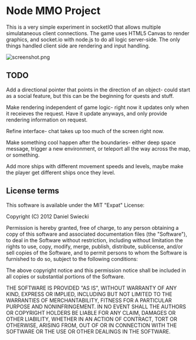 Node MMO Project
================

This is a very simple experiment in socketIO that allows multiple simulataneous client connections. The game uses HTML5 Canvas to render graphics, and socket.io with node.js to do all logic server-side. The only things handled client side are rendering and input handling.

![screenshot.png](https://github.com/swiecki/node-mmo/raw/master/screenshot.png "Screenshot")

TODO
----

Add a directional pointer that points in the direction of an object- could start as a social feature, but this can be the beginning for quests and stuff.

Make rendering independent of game logic- right now it updates only when it receieves the request. Have it update anyways, and only provide rendering information on request.

Refine interface- chat takes up too much of the screen right now.

Make something cool happen after the boundaries- either deep space message, trigger a new environment, or teleport all the way across the map, or something.

Add more ships with different movement speeds and levels, maybe make the player get different ships once they level.

License terms
-------------

This software is available under the MIT "Expat" License:

Copyright (C) 2012 Daniel Swiecki

Permission is hereby granted, free of charge, to any person obtaining a copy of this software and associated documentation files (the "Software"), to deal in the Software without restriction, including without limitation the rights to use, copy, modify, merge, publish, distribute, sublicense, and/or sell copies of the Software, and to permit persons to whom the Software is furnished to do so, subject to the following conditions:

The above copyright notice and this permission notice shall be included in all copies or substantial portions of the Software.

THE SOFTWARE IS PROVIDED "AS IS", WITHOUT WARRANTY OF ANY KIND, EXPRESS OR IMPLIED, INCLUDING BUT NOT LIMITED TO THE WARRANTIES OF MERCHANTABILITY, FITNESS FOR A PARTICULAR PURPOSE AND NONINFRINGEMENT. IN NO EVENT SHALL THE AUTHORS OR COPYRIGHT HOLDERS BE LIABLE FOR ANY CLAIM, DAMAGES OR OTHER LIABILITY, WHETHER IN AN ACTION OF CONTRACT, TORT OR OTHERWISE, ARISING FROM, OUT OF OR IN CONNECTION WITH THE SOFTWARE OR THE USE OR OTHER DEALINGS IN THE SOFTWARE.

